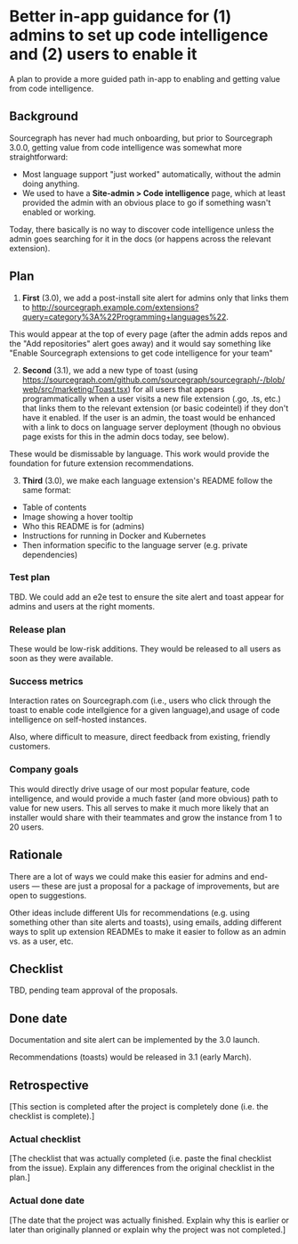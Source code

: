 # Better in-app guidance for (1) admins to set up code intelligence and (2) users to enable it

A plan to provide a more guided path in-app to enabling and getting value from code intelligence.

## Background

Sourcegraph has never had much onboarding, but prior to Sourcegraph 3.0.0, getting value from code intelligence was somewhat more straightforward:
* Most language support "just worked" automatically, without the admin doing anything.
* We used to have a **Site-admin > Code intelligence** page, which at least provided the admin with an obvious place to go if something wasn't enabled or working.

Today, there basically is no way to discover code intelligence unless the admin goes searching for it in the docs (or happens across the relevant extension).

## Plan

1) **First** (3.0), we add a post-install site alert for admins only that links them to http://sourcegraph.example.com/extensions?query=category%3A%22Programming+languages%22.

This would appear at the top of every page (after the admin adds repos and the "Add repositories" alert goes away) and it would say something like "Enable Sourcegraph extensions to get code intelligence for your team"

2) **Second** (3.1), we add a new type of toast (using https://sourcegraph.com/github.com/sourcegraph/sourcegraph/-/blob/web/src/marketing/Toast.tsx) for all users that appears programmatically when a user visits a new file extension (.go, .ts, etc.) that links them to the relevant extension (or basic codeintel) if they don't have it enabled. If the user is an admin, the toast would be enhanced with a link to docs on language server deployment (though no obvious page exists for this in the admin docs today, see below). 

These would be dismissable by language. This work would provide the foundation for future extension recommendations.

3) **Third** (3.0), we make each language extension's README follow the same format:

- Table of contents
- Image showing a hover tooltip
- Who this README is for (admins)
- Instructions for running in Docker and Kubernetes
- Then information specific to the language server (e.g. private dependencies)

### Test plan

TBD. We could add an e2e test to ensure the site alert and toast appear for admins and users at the right moments.

### Release plan

These would be low-risk additions. They would be released to all users as soon as they were available.

### Success metrics

Interaction rates on Sourcegraph.com (i.e., users who click through the toast to enable code intellgience for a given language),and usage of code intelligence on self-hosted instances. 

Also, where difficult to measure, direct feedback from existing, friendly customers.

### Company goals

This would directly drive usage of our most popular feature, code intelligence, and would provide a much faster (and more obvious) path to value for new users. This all serves to make it much more likely that an installer would share with their teammates and grow the instance from 1 to 20 users.

## Rationale

There are a lot of ways we could make this easier for admins and end-users — these are just a proposal for a package of improvements, but are open to suggestions.

Other ideas include different UIs for recommendations (e.g. using something other than site alerts and toasts), using emails, adding different ways to split up extension READMEs to make it easier to follow as an admin vs. as a user, etc. 

## Checklist 

TBD, pending team approval of the proposals.

## Done date

Documentation and site alert can be implemented by the 3.0 launch.

Recommendations (toasts) would be released in 3.1 (early  March).

## Retrospective

[This section is completed after the project is completely done (i.e. the checklist is complete).]

### Actual checklist

[The checklist that was actually completed (i.e. paste the final checklist from the issue). Explain any differences from the original checklist in the plan.]

### Actual done date

[The date that the project was actually finished. Explain why this is earlier or later than originally planned or explain why the project was not completed.]
